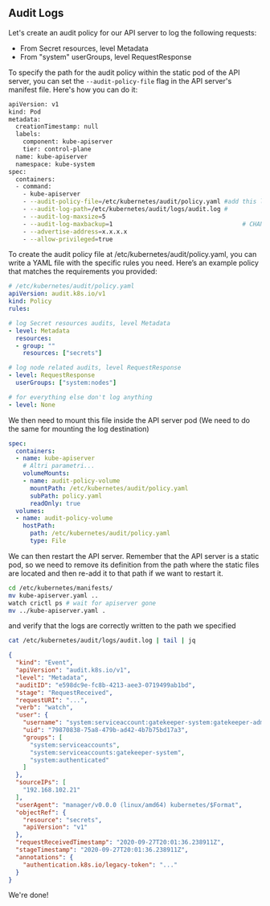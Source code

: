 ## Audit Logs

Let's create an audit policy for our API server to log the following requests:

- From Secret resources, level Metadata
- From "system" userGroups, level RequestResponse

To specify the path for the audit policy within the static pod of the API server, you can set the ```--audit-policy-file``` flag in the API server's manifest file. Here's how you can do it:

```bash
apiVersion: v1
kind: Pod
metadata:
  creationTimestamp: null
  labels:
    component: kube-apiserver
    tier: control-plane
  name: kube-apiserver
  namespace: kube-system
spec:
  containers:
  - command:
    - kube-apiserver
    - --audit-policy-file=/etc/kubernetes/audit/policy.yaml #add this line
    - --audit-log-path=/etc/kubernetes/audit/logs/audit.log #
    - --audit-log-maxsize=5
    - --audit-log-maxbackup=1                                    # CHANGE
    - --advertise-address=x.x.x.x
    - --allow-privileged=true
```

To create the audit policy file at /etc/kubernetes/audit/policy.yaml, you can write a YAML file with the specific rules you need. Here’s an example policy that matches the requirements you provided:

```yaml
# /etc/kubernetes/audit/policy.yaml
apiVersion: audit.k8s.io/v1
kind: Policy
rules:

# log Secret resources audits, level Metadata
- level: Metadata
  resources:
  - group: ""
    resources: ["secrets"]

# log node related audits, level RequestResponse
- level: RequestResponse
  userGroups: ["system:nodes"]

# for everything else don't log anything
- level: None
```


We then need to mount this file inside the API server pod (We need to do the same for mounting the log destination)

```yaml
spec:
  containers:
  - name: kube-apiserver
    # Altri parametri...
    volumeMounts:
    - name: audit-policy-volume
      mountPath: /etc/kubernetes/audit/policy.yaml
      subPath: policy.yaml
      readOnly: true
  volumes:
  - name: audit-policy-volume
    hostPath:
      path: /etc/kubernetes/audit/policy.yaml
      type: File
```

We can then restart the API server. Remember that the API server is a static pod, so we need to remove its definition from the path where the static files are located and then re-add it to that path if we want to restart it.

```bash
cd /etc/kubernetes/manifests/
mv kube-apiserver.yaml ..
watch crictl ps # wait for apiserver gone
mv ../kube-apiserver.yaml .
```

and verify that the logs are correctly written to the path we specified

```bash
cat /etc/kubernetes/audit/logs/audit.log | tail | jq
```

```json
{
  "kind": "Event",
  "apiVersion": "audit.k8s.io/v1",
  "level": "Metadata",
  "auditID": "e598dc9e-fc8b-4213-aee3-0719499ab1bd",
  "stage": "RequestReceived",
  "requestURI": "...",
  "verb": "watch",
  "user": {
    "username": "system:serviceaccount:gatekeeper-system:gatekeeper-admin",
    "uid": "79870838-75a8-479b-ad42-4b7b75bd17a3",
    "groups": [
      "system:serviceaccounts",
      "system:serviceaccounts:gatekeeper-system",
      "system:authenticated"
    ]
  },
  "sourceIPs": [
    "192.168.102.21"
  ],
  "userAgent": "manager/v0.0.0 (linux/amd64) kubernetes/$Format",
  "objectRef": {
    "resource": "secrets",
    "apiVersion": "v1"
  },
  "requestReceivedTimestamp": "2020-09-27T20:01:36.238911Z",
  "stageTimestamp": "2020-09-27T20:01:36.238911Z",
  "annotations": {
    "authentication.k8s.io/legacy-token": "..."
  }
}
```

We're done!
